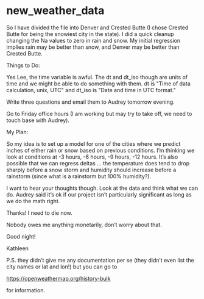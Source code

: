 # new_weather_data

So I have divided the file into Denver and Crested Butte (I chose Crested Butte for being the snowiest city in the state). I did a quick cleanup changing the Na values to zero in rain and snow. My initial regression implies rain may be better than snow, and Denver may be better than Crested Butte. 

Things to Do:

Yes Lee, the time variable is awful. The dt and dt_iso though are units of time and we might be able to do something with them. dt is "Time of data calculation, unix, UTC" and dt_iso is "Date and time in UTC format."

Write three questions and email them to Audrey tomorrow evening.

Go to Friday office hours (I am working but may try to take off, we need to touch base with Audrey).

My Plan:

So my idea is to set up a model for one of the cities where we predict inches of either rain or snow based on previous conditions. I’m thinking we look at conditions at -3 hours, -6 hours, -9 hours, -12 hours. It’s also possible that we can regress deltas … the temperature does tend to drop sharply before a snow storm and humidity should increase before a rainstorm (since what is a rainstorm but 100% humidity?).

I want to hear your thoughts though. Look at the data and think what we can do. Audrey said it’s ok if our project isn’t particularly significant as long as we do the math right.

Thanks! I need to die now. 

Nobody owes me anything monetarily, don’t worry about that. 

Good night! 

Kathleen

P.S. they didn’t give me any documentation per se (they didn’t even list the city names or lat and lon!) but you can go to 

https://openweathermap.org/history-bulk

for information. 
